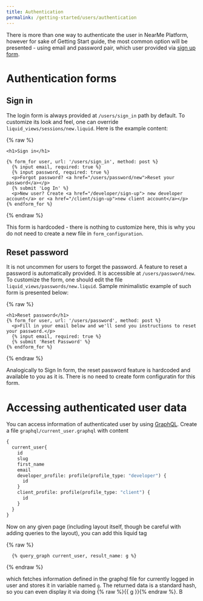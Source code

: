 ```yaml
---
title: Authentication
permalink: /getting-started/users/authentication
---
```

There is more than one way to authenticate the user in NearMe Platform, however for sake of Getting Start guide, the most common option will be presented - using email and password pair, which user provided via [sign up form](/getting-started/users/sign-up-forms).

# Authentication forms

## Sign in

The login form is always provided at `/users/sign_in` path by default. To customize its look and feel, one can override `liquid_views/sessions/new.liquid`. Here is the example content:

{% raw %}
```liquid
<h1>Sign in</h1>

{% form_for user, url: '/users/sign_in', method: post %}
  {% input email, required: true %}
  {% input password, required: true %}
  <p>Forgot password? <a href="/users/password/new">Reset your password</a></p>
  {% submit 'Log In' %}
  <p>New user? Create <a href="/developer/sign-up"> new developer account</a> or <a href="/client/sign-up">new client account</a></p>
{% endform_for %}
```
{% endraw %}

This form is hardcoded - there is nothing to customize here, this is why you do not need to create a new file in `form_configuration`.

## Reset password

It is not uncommen for users to forget the password. A feature to reset a password is automatically provided. It is accessible at `/users/password/new`. To customize the form, one should edit the file `liquid_views/passwords/new.liquid`. Sample minimalistic example of such form is presented below:

{% raw %}
```liquid
<h1>Reset password</h1>
{% form_for user, url: '/users/password', method: post %}
  <p>Fill in your email below and we'll send you instructions to reset your password.</p>
  {% input email, required: true %}
  {% submit 'Reset Password' %}
{% endform_for %}
```
{% endraw %}

Analogically to Sign In form, the reset password feature is hardcoded and available to you as it is. There is no need to create form configuratin for this form.

# Accessing authenticated user data

You can access information of authenticated user by using [GraphQL](/reference/graphql). Create a file `graphql/current_user.graphql` with content

```graphql
{
  current_user{
    id
    slug
    first_name
    email
    developer_profile: profile(profile_type: "developer") {
      id
    }
    client_profile: profile(profile_type: "client") {
      id
    }
  }
}
```
Now on any given page (including layout itself, though be careful with adding queries to the layout), you can add this liquid tag

{% raw %}
```liquid
  {% query_graph current_user, result_name: g %}
```
{% endraw %}

which fetches information defined in the graphql file for currently logged in user and stores it in variable named `g`. The returned data is a standard hash, so you can even display it via doing {% raw %}{{ g }}{% endraw %}. B
